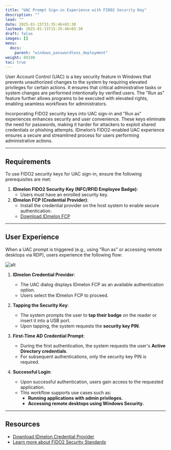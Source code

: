 ```yaml
---
title: "UAC Prompt Sign-in Experience with FIDO2 Security Key"
description: ""
lead: ""
date: 2025-01-15T15:35:46+03:30
lastmod: 2025-01-15T15:35:46+03:30
draft: false
images: []
menu:
  docs:
    parent: "windows_passwordless_deployment"
weight: 89100
toc: true
---
```


User Account Control (UAC) is a key security feature in Windows that prevents unauthorized changes to the system by requiring elevated privileges for certain actions. It ensures that critical administrative tasks or system changes are performed intentionally by verified users. The "Run as" feature further allows programs to be executed with elevated rights, enabling seamless workflows for administrators.

Incorporating FIDO2 security keys into UAC sign-in and "Run as" experiences enhances security and user convenience. These keys eliminate the need for passwords, making it harder for attackers to exploit shared credentials or phishing attempts. IDmelon’s FIDO2-enabled UAC experience ensures a secure and streamlined process for users performing administrative actions.

---

## Requirements
To use FIDO2 security keys for UAC sign-in, ensure the following prerequisites are met:

1. **IDmelon FIDO2 Security Key (NFC/RFID Employee Badge)**:
   - Users must have an enrolled security key.
2. **IDmelon FCP (Credential Provider)**:
   - Install the credential provider on the host system to enable secure authentication.
   - [Download IDmelon FCP](https://idmelon.com/docs/downloads)

---

## User Experience

When a UAC prompt is triggered (e.g., using "Run as" or accessing remote desktops via RDP), users experience the following flow:

![alt](/images/vendor/DirectoryServicesIntegration/FCP/uac-signin.png)

1. **IDmelon Credential Provider**:
   - The UAC dialog displays IDmelon FCP as an available authentication option.
   - Users select the IDmelon FCP to proceed.

2. **Tapping the Security Key**:
   - The system prompts the user to **tap their badge** on the reader or insert it into a USB port.
   - Upon tapping, the system requests the **security key PIN**.

3. **First-Time AD Credential Prompt**:
   - During the first authentication, the system requests the user's **Active Directory credentials**.
   - For subsequent authentications, only the security key PIN is required.

4. **Successful Login**:
   - Upon successful authentication, users gain access to the requested application.
   - This workflow supports use cases such as:
     - **Running applications with admin privileges.**
     - **Accessing remote desktops using Windows Security.**

---

## Resources
- [Download IDmelon Credential Provider](https://idmelon.com/docs/downloads)
- [Learn more about FIDO2 Security Standards](https://fidoalliance.org/)